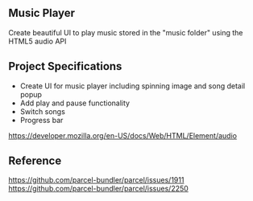 ## Music Player

Create beautiful UI to play music stored in the "music folder" using the HTML5 audio API

## Project Specifications

- Create UI for music player including spinning image and song detail popup
- Add play and pause functionality
- Switch songs
- Progress bar

https://developer.mozilla.org/en-US/docs/Web/HTML/Element/audio

## Reference

https://github.com/parcel-bundler/parcel/issues/1911  
https://github.com/parcel-bundler/parcel/issues/2250
